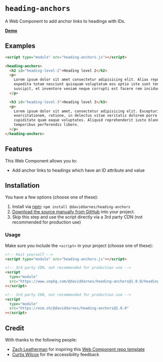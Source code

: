 # `heading-anchors`

A Web Component to add anchor links to headings with IDs.

**[Demo](https://daviddarnes.github.io/heading-anchors/demo.html)**

## Examples

```html
<script type="module" src="heading-anchors.js"></script>

<heading-anchors>
  <h2 id="heading-level-2">Heading level 2</h2>
  <p>
    Lorem ipsum dolor sit amet consectetur adipisicing elit. Alias repudiandae
    expedita totam nesciunt quisquam voluptatum eos optio iste sunt temporibus
    suscipit, et inventore veniam neque corrupti est facere rem incidunt?
  </p>

  <h3 id="heading-level-3">Heading level 3</h3>
  <p>
    Lorem ipsum dolor sit amet, consectetur adipisicing elit. Excepturi eligendi
    exercitationem, ratione, in delectus vitae veritatis dolorem porro
    cupiditate quam eaque voluptates. Aliquid reprehenderit iusto blanditiis ea,
    temporibus perferendis libero.
  </p>
</heading-anchors>
```

## Features

This Web Component allows you to:

- Add anchor links to headings which have an ID attribute and value

## Installation

You have a few options (choose one of these):

1. Install via [npm](https://www.npmjs.com/package/@daviddarnes/heading-anchors): `npm install @daviddarnes/heading-anchors`
1. [Download the source manually from GitHub](https://github.com/daviddarnes/heading-anchors/releases) into your project.
1. Skip this step and use the script directly via a 3rd party CDN (not recommended for production use)

### Usage

Make sure you include the `<script>` in your project (choose one of these):

```html
<!-- Host yourself -->
<script type="module" src="heading-anchors.js"></script>
```

```html
<!-- 3rd party CDN, not recommended for production use -->
<script
  type="module"
  src="https://www.unpkg.com/@daviddarnes/heading-anchors@1.0.0/heading-anchors.js"
></script>
```

```html
<!-- 3rd party CDN, not recommended for production use -->
<script
  type="module"
  src="https://esm.sh/@daviddarnes/heading-anchors@1.0.0"
></script>
```

## Credit

With thanks to the following people:

- [Zach Leatherman](https://zachleat.com) for inspiring this [Web Component repo template](https://github.com/daviddarnes/component-template)
- [Curtis Wilcox](https://github.com/extra808) for the accessibility feedback

